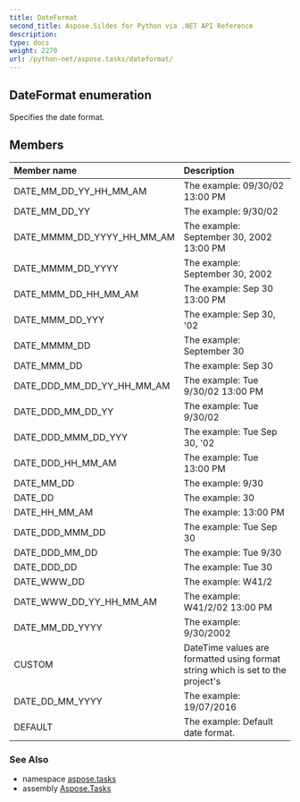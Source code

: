 ```yaml
---
title: DateFormat
second_title: Aspose.Sildes for Python via .NET API Reference
description: 
type: docs
weight: 2270
url: /python-net/aspose.tasks/dateformat/
---
```


## DateFormat enumeration

Specifies the date format.

## Members
| Member name | Description |
| :- | :- |
|DATE_MM_DD_YY_HH_MM_AM|The example: 09/30/02 13:00 PM|
|DATE_MM_DD_YY|The example: 9/30/02|
|DATE_MMMM_DD_YYYY_HH_MM_AM|The example: September 30, 2002 13:00 PM|
|DATE_MMMM_DD_YYYY|The example: September 30, 2002|
|DATE_MMM_DD_HH_MM_AM|The example: Sep 30 13:00 PM|
|DATE_MMM_DD_YYY|The example: Sep 30, '02|
|DATE_MMMM_DD|The example: September 30|
|DATE_MMM_DD|The example: Sep 30|
|DATE_DDD_MM_DD_YY_HH_MM_AM|The example: Tue 9/30/02 13:00 PM|
|DATE_DDD_MM_DD_YY|The example: Tue 9/30/02|
|DATE_DDD_MMM_DD_YYY|The example: Tue Sep 30, '02|
|DATE_DDD_HH_MM_AM|The example: Tue 13:00 PM|
|DATE_MM_DD|The example: 9/30|
|DATE_DD|The example: 30|
|DATE_HH_MM_AM|The example: 13:00 PM|
|DATE_DDD_MMM_DD|The example: Tue Sep 30|
|DATE_DDD_MM_DD|The example: Tue 9/30|
|DATE_DDD_DD|The example: Tue 30|
|DATE_WWW_DD|The example: W41/2|
|DATE_WWW_DD_YY_HH_MM_AM|The example: W41/2/02 13:00 PM|
|DATE_MM_DD_YYYY|The example: 9/30/2002|
|CUSTOM|DateTime values are formatted using format string which is set to the project's|
|DATE_DD_MM_YYYY|The example: 19/07/2016|
|DEFAULT|The example: Default date format.|

### See Also

* namespace [aspose.tasks](/tasks/python-net/aspose.tasks/)
* assembly [Aspose.Tasks](/tasks/python-net/)

